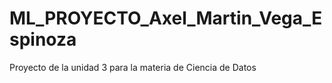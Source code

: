 # ML_PROYECTO_Axel_Martin_Vega_Espinoza
Proyecto de la unidad 3 para la materia de Ciencia de Datos

